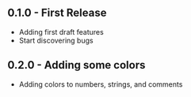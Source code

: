 ## 0.1.0 - First Release
* Adding first draft features
* Start discovering bugs

## 0.2.0 - Adding some colors
* Adding colors to numbers, strings, and comments

